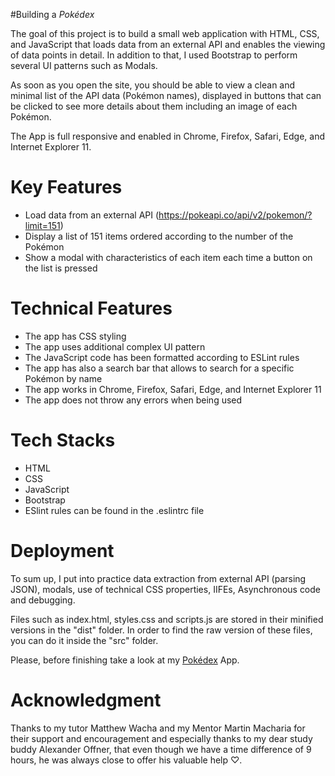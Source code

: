 #Building a *Pokédex*

The goal of this project is to build a small web application with HTML, CSS, and JavaScript that loads data from an external API and enables the viewing of data points in detail. In addition to that, I used Bootstrap to perform several UI patterns such as Modals.

As soon as you open the site, you should be able to view a clean and minimal list of the API data (Pokémon names), displayed in buttons that can be clicked to see more details about them including an image of each Pokémon.

The App is full responsive and enabled in Chrome, Firefox, Safari, Edge, and Internet Explorer 11.

# Key Features
- Load data from an external API (https://pokeapi.co/api/v2/pokemon/?limit=151)
- Display a list of 151 items ordered according to the number of the Pokémon
- Show a modal with characteristics of each item each time a button on the list is pressed

# Technical Features
- The app has CSS styling
- The app uses additional complex UI pattern
- The JavaScript code has been formatted according to ESLint rules
- The app has also a search bar that allows to search for a specific Pokémon by name
- The app works in Chrome, Firefox, Safari, Edge, and Internet Explorer 11
- The app does not throw any errors when being used

# Tech Stacks
- HTML
- CSS
- JavaScript
- Bootstrap
- ESlint rules can be found in the .eslintrc file

# Deployment
To sum up, I put into practice data extraction from external API (parsing JSON), modals, use of technical CSS properties, IIFEs, Asynchronous code and debugging.

Files such as index.html, styles.css and scripts.js are stored in their minified versions in the "dist" folder.
In order to find the raw version of these files, you can do it inside the "src" folder.

Please, before finishing take a look at my <a href="https://jaim-e.github.io/simple-js-app/">Pokédex</a> App.

# Acknowledgment
Thanks to my tutor Matthew Wacha and my Mentor Martin Macharia for their support and encouragement and especially thanks to my dear study buddy Alexander Offner, that even though we have a time difference of 9 hours, he was always close to offer his valuable help ♡.
